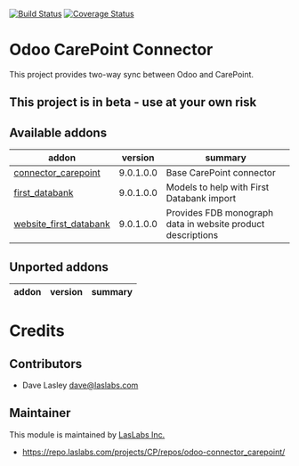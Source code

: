[![Build Status](https://travis-ci.org/laslabs/odoo-connector-carepoint.svg?branch=release%2F9.0)](https://travis-ci.org/laslabs/odoo-connector-carepoint)
[![Coverage Status](https://coveralls.io/repos/laslabs/odoo-connector-carepoint/badge.png?branch=release%2F9.0)](https://coveralls.io/r/laslabs/odoo-connector-carepoint)

Odoo CarePoint Connector
========================

This project provides two-way sync between Odoo and CarePoint.

## This project is in beta - use at your own risk
 
[//]: # (addons)
Available addons
----------------
addon | version | summary
--- | --- | ---
[connector_carepoint](connector_carepoint/) | 9.0.1.0.0 | Base CarePoint connector
[first_databank](first_databank/) | 9.0.1.0.0 | Models to help with First Databank import
[website_first_databank](website_first_databank) | 9.0.1.0.0 | Provides FDB monograph data in website product descriptions


Unported addons
---------------
addon | version | summary
--- | --- | ---


[//]: # (end addons)

Credits
=======

Contributors
------------

* Dave Lasley <dave@laslabs.com>

Maintainer
----------

This module is maintained by [LasLabs Inc.](https://laslabs.com)

* https://repo.laslabs.com/projects/CP/repos/odoo-connector_carepoint/
